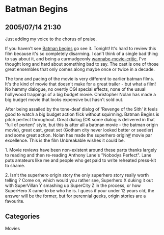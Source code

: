 # Batman Begins
## 2005/07/14 21:30

Just adding my voice to the chorus of praise.

If you haven't see [Batman begins][1] go see it. Tonight! It's hard to
review this film because it's so completely disarming. I can't think
of a single bad thing to say about it, and being a curmudgeonly <a
href="#footnote">wannabe-movie-critic</a>, I've thought long and hard
about something bad to say. The cast is one of those great ensembles
that only comes along maybe once or twice in a decade.

The tone and pacing of the movie is very different to earlier batman
films. It's the kind of movie that doesn't make for a great trailer -
but what a film! No hammy dialogue, no overtly CGI special effects,
none of the usual hollywood trappings of a big budget
movie. Christopher Nolan has made a big budget movie that looks
expensive but hasn't sold out.

After being assailed by the tone-deaf dialog of 'Revenge of the Sith'
it feels good to watch a big budget action flick without
squirming. Batman Begins is pitch perfect throughout. Great dialog (OK
some dialog is delivered in that 'full of portent' style, but this is
after all a batman movie - the batman origin movie), great cast, great
set (Gotham city never looked better or seedier) and some great
action. Nolan has made the superhero origin<a href="#origin">#</a>
movie par excellence. This is the film Unbreakable wishes it could
be. 

<a name="footnote">1.</a> Movie reviews have been non-existent around
these parts thanks largely to reading and then re-reading Anthony
Lane's "Nobodys Perfect". Lane puts amateurs like me and people who
get paid to write reheated press-kit to shame.

<a name="origin">2.</a> Isn't the superhero origin story the only
superhero story really worth telling ? Come on, which would you rather
see, Superhero X duking it out with SuperVillan Y smashing up
SuperCity Z in the process, or how SuperHero X came to be who he is. I
guess if your under 12 years old, the answer will be the former, but
for perennial geeks, origin stories are a favourite.


[1]: http://www.imdb.com/title/tt0372784/

## Categories 
Movies
